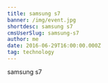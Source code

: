 ```yaml
---
title: samsung s7
banner: /img/event.jpg
shortdesc: samsung s7
cmsUserSlug: samsung-s7
author: me
date: 2016-06-29T16:00:00.000Z
tag: technology
---
```


samsung s7
